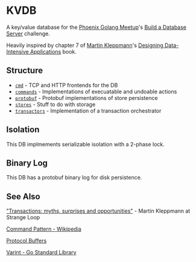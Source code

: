 # KVDB

A key/value database for the [Phoenix Golang Meetup](https://www.meetup.com/Golang-Phoenix)'s [Build a Database Server](https://www.meetup.com/Golang-Phoenix/events/255183136/) challenge.

Heavily inspired by chapter 7 of [Martin Kleppmann](https://martin.kleppmann.com/)'s [Designing Data-Intensive Applications](https://dataintensive.net/) book.

## Structure

- [`cmd`](cmd) - TCP and HTTP frontends for the DB
- [`commands`](commands) - Implementations of execuatable and undoable actions
- [`protobuf`](protobuf) - Protobuf implementations of store persistence
- [`stores`](stores) - Stuff to do with storage
- [`transactors`](transactors) - Implementation of a transaction orchestrator

## Isolation

This DB implmements serializable isolation with a 2-phase lock.

## Binary Log

This DB has a protobuf binary log for disk persistence.

## See Also

["Transactions: myths, surprises and opportunities"](https://www.youtube.com/watch?v=5ZjhNTM8XU8) - Martin Kleppmann at Strange Loop

[Command Pattern - Wikipedia](https://en.wikipedia.org/wiki/Command_pattern)

[Protocol Buffers](https://developers.google.com/protocol-buffers/)

[Varint - Go Standard Library](https://golang.org/src/encoding/binary/varint.go)
